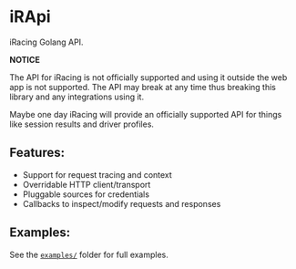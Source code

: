 iRApi
=====


iRacing Golang API.

**NOTICE** 

The API for iRacing is not officially supported and using it outside the web app is not supported.
The API may break at any time thus breaking this library and any integrations using it.

Maybe one day iRacing will provide an officially supported API for things like session results
and driver profiles.


Features:
---------

* Support for request tracing and context
* Overridable HTTP client/transport
* Pluggable sources for credentials
* Callbacks to inspect/modify requests and responses


Examples:
---------

See the [`examples/`](./examples) folder for full examples.